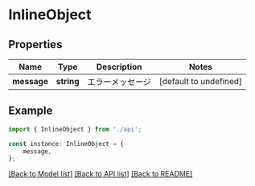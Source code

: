 # InlineObject


## Properties

Name | Type | Description | Notes
------------ | ------------- | ------------- | -------------
**message** | **string** | エラーメッセージ | [default to undefined]

## Example

```typescript
import { InlineObject } from './api';

const instance: InlineObject = {
    message,
};
```

[[Back to Model list]](../README.md#documentation-for-models) [[Back to API list]](../README.md#documentation-for-api-endpoints) [[Back to README]](../README.md)
